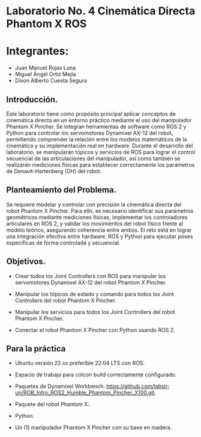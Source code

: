 # Laboratorio No. 4 Cinemática Directa Phantom X ROS

# Integrantes:

* Juan Manuel Rojas Luna
* Miguel Ángel Ortiz Mejía
* Dixon Alberto Cuesta Segura

## Introducción.

Este laboratorio tiene como propósito principal aplicar conceptos de cinemática directa en un entorno práctico mediante el uso del manipulador Phantom X Pincher. Se integran herramientas de software como ROS 2 y Python para controlar los servomotores Dynamixel AX-12 del robot, permitiendo comprender la relación entre los modelos matemáticos de la cinemática y su implementación real en hardware. Durante el desarrollo del laboratorio, se manipularán tópicos y servicios de ROS para lograr el control secuencial de las articulaciones del manipulador, así como también se realizarán mediciones físicas para establecer correctamente los parámetros de Denavit-Hartenberg (DH) del robot.

## Planteamiento del Problema.

Se requiere modelar y controlar con precisión la cinemática directa del robot Phantom X Pincher. Para ello, es necesario identificar sus parámetros geométricos mediante mediciones físicas, implementar los controladores articulares en ROS 2, y validar los movimientos del robot físico frente al modelo teórico, asegurando coherencia entre ambos. El reto está en lograr una integración efectiva entre hardware, ROS y Python para ejecutar poses específicas de forma controlada y secuencial.

## Objetivos.

* Crear todos los Joint Controllers con ROS para manipular los servomotores Dynamixel AX-12 del robot Phantom X Pincher.

* Manipular los tópicos de estado y comando para todos los Joint Controllers del robot Phantom X Pincher.

* Manipular los servicios para todos los Joint Controllers del robot Phantom X Pincher.

* Conectar el robot Phantom X Pincher con Python usando ROS 2.

## **Para la práctica**

* Ubuntu versión 22.xx preferible 22.04 LTS con ROS.
  
* Espacio de trabajo para colcon build correctamente configurado.

* Paquetes de Dynamixel Workbench. https://github.com/labsir-un/ROB_Intro_ROS2_Humble_Phantom_Pincher_X100.git.
  
* Paquete del robot Phantom X:.

* Python.

* Un (1) manipulador Phantom X Pincher con su base en madera.

